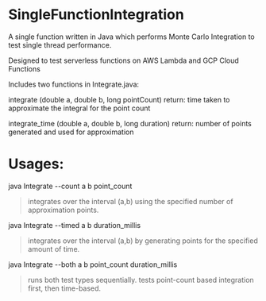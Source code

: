 # SingleFunctionIntegration
A single function written in Java which performs Monte Carlo Integration to test single thread performance.

Designed to test serverless functions on AWS Lambda and GCP Cloud Functions

Includes two functions in Integrate.java:

integrate (double a, double b, long pointCount)
return: time taken to approximate the integral for the point count

integrate_time (double a, double b, long duration) 
return: number of points generated and used for approximation

# Usages:
java Integrate --count a b point_count
> integrates over the interval (a,b) using the specified number of approximation points. 

java Integrate --timed a b duration_millis
> integrates over the interval (a,b) by generating points for the specified amount of time.

java Integrate --both a b point_count duration_millis
> runs both test types sequentially. tests point-count based integration first, then time-based.
